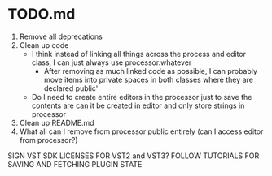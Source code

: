 #  TODO.md

1. Remove all deprecations
2. Clean up code
    - I think instead of linking all things across the process and editor class, I can just always use processor.whatever
        - After removing as much linked code as possible, I can probably move items into private spaces in both classes where they are declared public'
    - Do I need to create entire editors in the processor just to save the contents are can it be created in editor and only store strings in processor
3. Clean up README.md
4. What all can I remove from processor public entirely (can I access editor from processor?)

SIGN VST SDK LICENSES FOR VST2 and VST3?
FOLLOW TUTORIALS FOR SAVING AND FETCHING PLUGIN STATE
